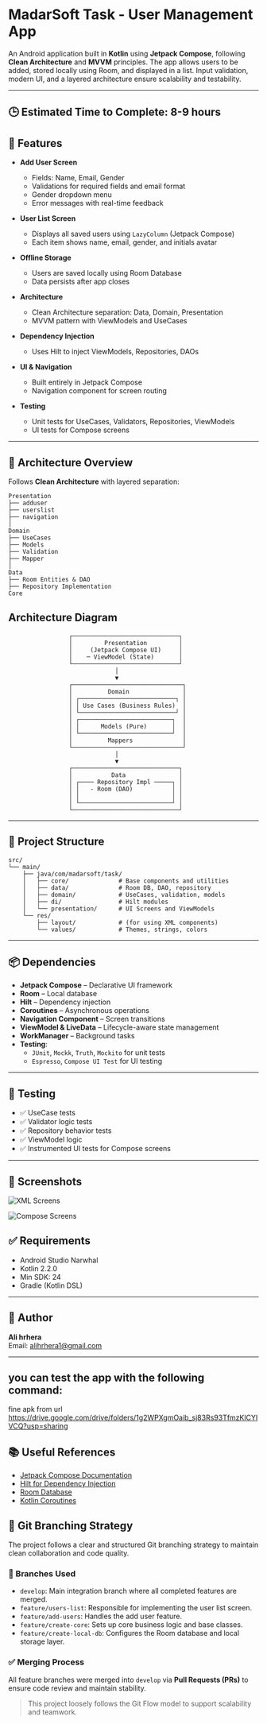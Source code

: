 
# MadarSoft Task - User Management App

An Android application built in **Kotlin** using **Jetpack Compose**, following **Clean Architecture** and **MVVM** principles. The app allows users to be added, stored locally using Room, and displayed in a list. Input validation, modern UI, and a layered architecture ensure scalability and testability.

---

## 🕒 Estimated Time to Complete: 8-9 hours

## 🚀 Features

- **Add User Screen**
  - Fields: Name, Email, Gender
  - Validations for required fields and email format
  - Gender dropdown menu
  - Error messages with real-time feedback

- **User List Screen**
  - Displays all saved users using `LazyColumn` (Jetpack Compose)
  - Each item shows name, email, gender, and initials avatar

- **Offline Storage**
  - Users are saved locally using Room Database
  - Data persists after app closes

- **Architecture**
  - Clean Architecture separation: Data, Domain, Presentation
  - MVVM pattern with ViewModels and UseCases

- **Dependency Injection**
  - Uses Hilt to inject ViewModels, Repositories, DAOs

- **UI & Navigation**
  - Built entirely in Jetpack Compose
  - Navigation component for screen routing

- **Testing**
  - Unit tests for UseCases, Validators, Repositories, ViewModels
  - UI tests for Compose screens

---

## 🧱 Architecture Overview

Follows **Clean Architecture** with layered separation:

```
Presentation
├── adduser
├── userslist
├── navigation
│
Domain
├── UseCases
├── Models
├── Validation
├── Mapper
│
Data
├── Room Entities & DAO
├── Repository Implementation
Core

```

## Architecture Diagram
                     ┌──────────────────────────────┐
                     │         Presentation         │
                     │     (Jetpack Compose UI)     │
                     │    ─ ViewModel (State)       │
                     └──────────────────────────────┘
                                  │
                                  ▼
                     ┌───────────────────────────────┐
                     │          Domain               │
                     │ ┌───────────────────────────┐ │
                     │ │ Use Cases (Business Rules)  │ 
                     │ └───────────────────────────┘ │
                     │ ┌──────────────────────────┐  │
                     │ │      Models (Pure)       │  │
                     │ └──────────────────────────┘  │
                     │          Mappers              │
                     └───────────────────────────────┘
                                  │
                                  ▼
                     ┌──────────────────────────────┐
                     │           Data               │
                     │ ┌──── Repository Impl ─────┐ │
                     │ │   - Room (DAO)           │ │
                     │ │                          │ │
                     │ └──────────────────────────┘ │
                     └──────────────────────────────┘

---

## 📁 Project Structure

```text
src/
└── main/
    ├── java/com/madarsoft/task/
    │   ├── core/              # Base components and utilities
    │   ├── data/              # Room DB, DAO, repository
    │   ├── domain/            # UseCases, validation, models
    │   ├── di/                # Hilt modules
    │   └── presentation/      # UI Screens and ViewModels
    └── res/
        ├── layout/            # (for using XML components)
        └── values/            # Themes, strings, colors
```

---

## 📦 Dependencies

- **Jetpack Compose** – Declarative UI framework
- **Room** – Local database
- **Hilt** – Dependency injection
- **Coroutines** – Asynchronous operations
- **Navigation Component** – Screen transitions
- **ViewModel & LiveData** – Lifecycle-aware state management
- **WorkManager** – Background tasks
- **Testing**:
  - `JUnit`, `Mockk`, `Truth`, `Mockito` for unit tests
  - `Espresso`, `Compose UI Test` for UI testing

---

## 🧪 Testing

- ✅ UseCase tests
- ✅ Validator logic tests
- ✅ Repository behavior tests
- ✅ ViewModel logic
- ✅ Instrumented UI tests for Compose screens

---

## 📸 Screenshots

![XML Screens](/res/xml.png)

![Compose Screens](/res/compose.png)



## ✅ Requirements

- Android Studio Narwhal
- Kotlin 2.2.0
- Min SDK: 24
- Gradle (Kotlin DSL)

---

## 👤 Author

**Ali hrhera**  
Email: alihrhera1@gmail.com

---

## you can test the app with the following command:
fine apk from url https://drive.google.com/drive/folders/1g2WPXgmOaib_sj83Rs93TfmzKlCYIVCQ?usp=sharing


## 📚 Useful References

- [Jetpack Compose Documentation](https://developer.android.com/jetpack/compose)
- [Hilt for Dependency Injection](https://developer.android.com/training/dependency-injection/hilt-android)
- [Room Database](https://developer.android.com/training/data-storage/room)
- [Kotlin Coroutines](https://kotlinlang.org/docs/coroutines-overview.html)

## 🌿 Git Branching Strategy

The project follows a clear and structured Git branching strategy to maintain clean collaboration and code quality.

### 🔀 Branches Used

- `develop`: Main integration branch where all completed features are merged.
- `feature/users-list`: Responsible for implementing the user list screen.
- `feature/add-users`: Handles the add user feature.
- `feature/create-core`: Sets up core business logic and base classes.
- `feature/create-local-db`: Configures the Room database and local storage layer.

### ✅ Merging Process

All feature branches were merged into `develop` via **Pull Requests (PRs)** to ensure code review and maintain stability.

> This project loosely follows the Git Flow model to support scalability and teamwork.

